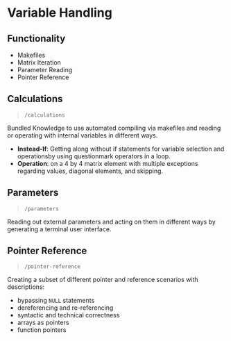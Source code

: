# Variable Handling

## Functionality

- Makefiles
- Matrix Iteration
- Parameter Reading
- Pointer Reference

## Calculations

> `/calculations`

Bundled Knowledge to use automated compiling via makefiles and reading or operating with internal variables in different ways.

- **Instead-If**: Getting along without if statements for variable selection and operationsby using questionmark operators in a loop.
- **Operation**: on a 4 by 4 matrix element with multiple exceptions regarding values, diagonal elements, and skipping.

## Parameters

> `/parameters`

Reading out external parameters and acting on them in different ways by generating a terminal user interface.

## Pointer Reference

> `/pointer-reference`

Creating a subset of different pointer and reference scenarios with descriptions:

- bypassing `NULL` statements
- dereferencing and re-referencing
- syntactic and technical correctness
- arrays as pointers
- function pointers
